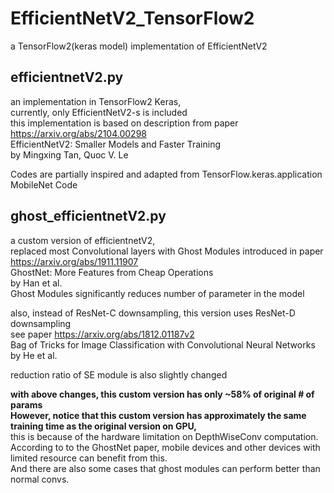 # EfficientNetV2_TensorFlow2
a TensorFlow2(keras model) implementation of EfficientNetV2

## efficientnetV2.py
an implementation in TensorFlow2 Keras,\
currently, only EfficientNetV2-s is included\
this implementation is based on description from paper\
https://arxiv.org/abs/2104.00298 \
EfficientNetV2: Smaller Models and Faster Training\
by Mingxing Tan, Quoc V. Le

Codes are partially inspired and adapted from TensorFlow.keras.application MobileNet Code


## ghost_efficientnetV2.py
a custom version of efficientnetV2,\
replaced most Convolutional layers with Ghost Modules introduced in paper\
https://arxiv.org/abs/1911.11907 \
GhostNet: More Features from Cheap Operations\
by Han et al.\
Ghost Modules significantly reduces number of parameter in the model

also, instead of ResNet-C downsampling, this version uses ResNet-D downsampling\
see paper https://arxiv.org/abs/1812.01187v2 \
Bag of Tricks for Image Classification with Convolutional Neural Networks\
by He et al.

reduction ratio of SE module is also slightly changed

**with above changes, this custom version has only ~58% of original # of params** \
**However, notice that this custom version has approximately the same training time as the original version on GPU,** \
this is because of the hardware limitation on DepthWiseConv computation.\
According to to the GhostNet paper, mobile devices and other devices with limited resource can benefit from this.\
And there are also some cases that ghost modules can perform better than normal convs.
